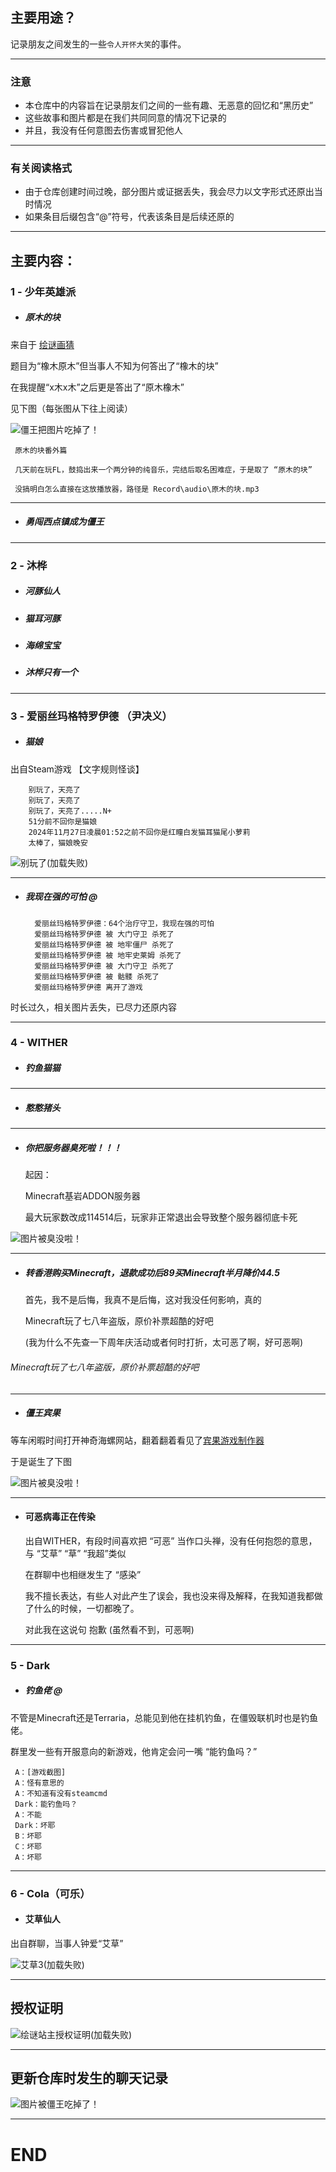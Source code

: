 ## 主要用途？
记录朋友之间发生的一些`令人开怀大笑`的事件。

---
### 注意
* 本仓库中的内容旨在记录朋友们之间的一些有趣、无恶意的回忆和“黑历史”
* 这些故事和图片都是在我们共同同意的情况下记录的
* 并且，我没有任何意图去伤害或冒犯他人
---

### 有关阅读格式
 * 由于仓库创建时间过晚，部分图片或证据丢失，我会尽力以文字形式还原出当时情况
 * 如果条目后缀包含“@”符号，代表该条目是后续还原的

---

## 主要内容：

 ### 1 - 少年英雄派
 * ##### 原木的块

 来自于 [绘谜画猜](https://enazo.cn/)

 题目为“橡木原木”但当事人不知为何答出了“橡木的块”
 
 在我提醒“x木x木”之后更是答出了“原木橡木”
 
 见下图（每张图从下往上阅读）

![僵王把图片吃掉了！](images/sn/原木的块/ymdk.png)

     原木的块番外篇
     
     几天前在玩FL，鼓捣出来一个两分钟的纯音乐，完结后取名困难症，于是取了 “原木的块”
     
     没搞明白怎么直接在这放播放器，路径是 Record\audio\原木的块.mp3

---

* ##### 勇闯西点镇成为僵王

---
 ### 2 - 沐桦
 * ##### 河豚仙人
 * ##### 猫耳河豚
 * ##### 海绵宝宝
 * ##### 沐桦只有一个

---
 ### 3 - 爱丽丝玛格特罗伊德 （尹决义）
* ##### 猫娘
出自Steam游戏 【文字规则怪谈】
        
        
        别玩了，天亮了
        别玩了，天亮了
        别玩了，天亮了.....N+
        51分前不回你是猫娘
        2024年11月27日凌晨01:52之前不回你是红瞳白发猫耳猫尾小萝莉
        太棒了，猫娘晚安


![别玩了(加载失败)](images/als/别玩了.png)

---

* ##### 我现在强的可怕 @

        爱丽丝玛格特罗伊德：64个治疗守卫，我现在强的可怕
        爱丽丝玛格特罗伊德 被 大门守卫 杀死了
        爱丽丝玛格特罗伊德 被 地牢僵尸 杀死了
        爱丽丝玛格特罗伊德 被 地牢史莱姆 杀死了
        爱丽丝玛格特罗伊德 被 大门守卫 杀死了
        爱丽丝玛格特罗伊德 被 骷髅 杀死了
        爱丽丝玛格特罗伊德 离开了游戏

时长过久，相关图片丢失，已尽力还原内容

---
 ### 4 - WITHER
 * ##### 钓鱼猫猫

---

* ##### 憨憨猪头

---

* ##### 你把服务器臭死啦！！！

 
     起因：
     
     Minecraft基岩ADDON服务器
     
     最大玩家数改成114514后，玩家非正常退出会导致整个服务器彻底卡死
 
 ![图片被臭没啦！](images/wi/服务器卡死.png)

---

 * ##### 转香港购买Minecraft，退款成功后89买Minecraft半月降价44.5


     首先，我不是后悔，我真不是后悔，这对我没任何影响，真的
     
     Minecraft玩了七八年盗版，原价补票超酷的好吧
     
     (我为什么不先查一下周年庆活动或者何时打折，太可恶了啊，好可恶啊)
     


###### Minecraft玩了七八年盗版，原价补票超酷的好吧

---

 * ##### 僵王宾果
 等车闲暇时间打开神奇海螺网站，翻着翻着看见了[宾果游戏制作器](https://lab.magiconch.com/bingo/)

 于是诞生了下图
 
  ![图片被臭没啦！](images/wi/僵王宾果.png)

---

 * #### 可恶病毒正在传染


     出自WITHER，有段时间喜欢把 “可恶” 当作口头禅，没有任何抱怨的意思，与 “艾草” “草” “我超”类似
     
     在群聊中也相继发生了 “感染”
     
     我不擅长表达，有些人对此产生了误会，我也没来得及解释，在我知道我都做了什么的时候，一切都晚了。
     
     对此我在这说句 抱歉 (虽然看不到，可恶啊)


---

 ### 5 - Dark
 * ##### 钓鱼佬 @
 不管是Minecraft还是Terraria，总能见到他在挂机钓鱼，在僵毁联机时也是钓鱼佬。

 群里发一些有开服意向的新游戏，他肯定会问一嘴 “能钓鱼吗？”
 
 
     A：[游戏截图]
     A：怪有意思的
     A：不知道有没有steamcmd
     Dark：能钓鱼吗？
     A：不能
     Dark：坏耶
     B：坏耶
     C：坏耶
     A：坏耶

---
 ### 6 - Cola（可乐）
 * #### 艾草仙人
 出自群聊，当事人钟爱“艾草”

![艾草3(加载失败)](images/cola/艾草3.png)

---

## 授权证明

![绘谜站主授权证明(加载失败)](images/绘谜站主授权.png)

---
## 更新仓库时发生的聊天记录

![图片被僵王吃掉了！](images/聊天截屏/帮我标注一下.png)


---



 # END








